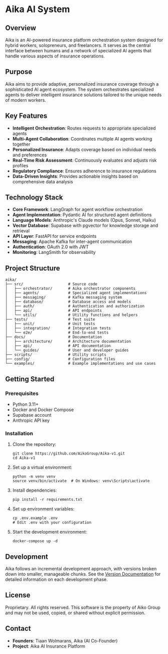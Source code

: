 # Aika AI System

## Overview

Aika is an AI-powered insurance platform orchestration system designed for hybrid workers, solopreneurs, and freelancers. It serves as the central interface between humans and a network of specialized AI agents that handle various aspects of insurance operations.

## Purpose

Aika aims to provide adaptive, personalized insurance coverage through a sophisticated AI agent ecosystem. The system orchestrates specialized agents to deliver intelligent insurance solutions tailored to the unique needs of modern workers.

## Key Features

- **Intelligent Orchestration**: Routes requests to appropriate specialized agents
- **Multi-Agent Collaboration**: Coordinates multiple AI agents working together
- **Personalized Insurance**: Adapts coverage based on individual needs and preferences
- **Real-Time Risk Assessment**: Continuously evaluates and adjusts risk profiles
- **Regulatory Compliance**: Ensures adherence to insurance regulations
- **Data-Driven Insights**: Provides actionable insights based on comprehensive data analysis

## Technology Stack

- **Core Framework**: LangGraph for agent workflow orchestration
- **Agent Implementation**: Pydantic AI for structured agent definitions
- **Language Models**: Anthropic's Claude models (Opus, Sonnet, Haiku)
- **Vector Database**: Supabase with pgvector for knowledge storage and retrieval
- **API Layer**: FastAPI for service endpoints
- **Messaging**: Apache Kafka for inter-agent communication
- **Authentication**: OAuth 2.0 with JWT
- **Monitoring**: LangSmith for observability

## Project Structure

```
aika/
├── src/                    # Source code
│   ├── orchestrator/       # Aika orchestrator components
│   ├── agents/             # Specialized agent implementations
│   ├── messaging/          # Kafka messaging system
│   ├── database/           # Database access and models
│   ├── auth/               # Authentication and authorization
│   ├── api/                # API endpoints
│   └── utils/              # Utility functions and helpers
├── tests/                  # Test suite
│   ├── unit/               # Unit tests
│   ├── integration/        # Integration tests
│   └── e2e/                # End-to-end tests
├── docs/                   # Documentation
│   ├── architecture/       # Architecture documentation
│   ├── api/                # API documentation
│   └── guides/             # User and developer guides
├── scripts/                # Utility scripts
├── config/                 # Configuration files
└── examples/               # Example implementations and use cases
```

## Getting Started

### Prerequisites

- Python 3.11+
- Docker and Docker Compose
- Supabase account
- Anthropic API key

### Installation

1. Clone the repository:
   ```
   git clone https://github.com/AikoGroup/Aika-v1.git
   cd Aika-v1
   ```

2. Set up a virtual environment:
   ```
   python -m venv venv
   source venv/bin/activate  # On Windows: venv\Scripts\activate
   ```

3. Install dependencies:
   ```
   pip install -r requirements.txt
   ```

4. Set up environment variables:
   ```
   cp .env.example .env
   # Edit .env with your configuration
   ```

5. Start the development environment:
   ```
   docker-compose up -d
   ```

## Development

Aika follows an incremental development approach, with versions broken down into smaller, manageable chunks. See the [Version Documentation](./Planning/Mini_Version_Documentation_Index.md) for detailed information on each development phase.

## License

Proprietary. All rights reserved. This software is the property of Aiko Group and may not be used, copied, or shared without explicit permission.

## Contact

- **Founders**: Tiaan Wolmarans, Aika (AI Co-Founder)
- **Project**: Aika AI Insurance Platform
